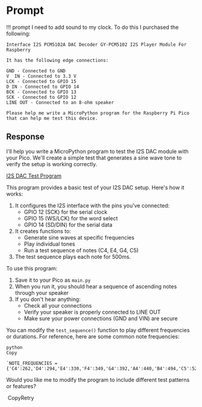 # Prompt

!!! prompt
    I need to add sound to my clock.  To do this I purchased the following:

    Interface I2S PCM5102A DAC Decoder GY-PCM5102 I2S Player Module For Raspberry

    It has the following edge connections:

    GND - Connected to GND 
    V  IN - Connected to 3.3 V
    LCK - Connected to GPIO 15
    D IN - Connected to GPIO 14
    BCK - Connected to GPIO 13
    SCK - Connected to GPIO 12
    LINE OUT - Connected to an 8-ohm speaker

    Please help me write a MicroPython program for the Raspberry Pi Pico that can help me test this device.

## Response

I'll help you write a MicroPython program to test the I2S DAC module with your Pico. We'll create a simple test that generates a sine wave tone to verify the setup is working correctly.

[I2S DAC Test Program](01-test-connections.py)


This program provides a basic test of your I2S DAC setup. Here's how it works:

1.  It configures the I2S interface with the pins you've connected:
    -   GPIO 12 (SCK) for the serial clock
    -   GPIO 15 (WS/LCK) for the word select
    -   GPIO 14 (SD/DIN) for the serial data
2.  It creates functions to:
    -   Generate sine waves at specific frequencies
    -   Play individual tones
    -   Run a test sequence of notes (C4, E4, G4, C5)
3.  The test sequence plays each note for 500ms.

To use this program:

1.  Save it to your Pico as `main.py`
2.  When you run it, you should hear a sequence of ascending notes through your speaker
3.  If you don't hear anything:
    -   Check all your connections
    -   Verify your speaker is properly connected to LINE OUT
    -   Make sure your power connections (GND and VIN) are secure

You can modify the `test_sequence()` function to play different frequencies or durations. For reference, here are some common note frequencies:

```
python
Copy

`NOTE_FREQUENCIES ={'C4':262,'D4':294,'E4':330,'F4':349,'G4':392,'A4':440,'B4':494,'C5':523}`

```

Would you like me to modify the program to include different test patterns or features?

 CopyRetry